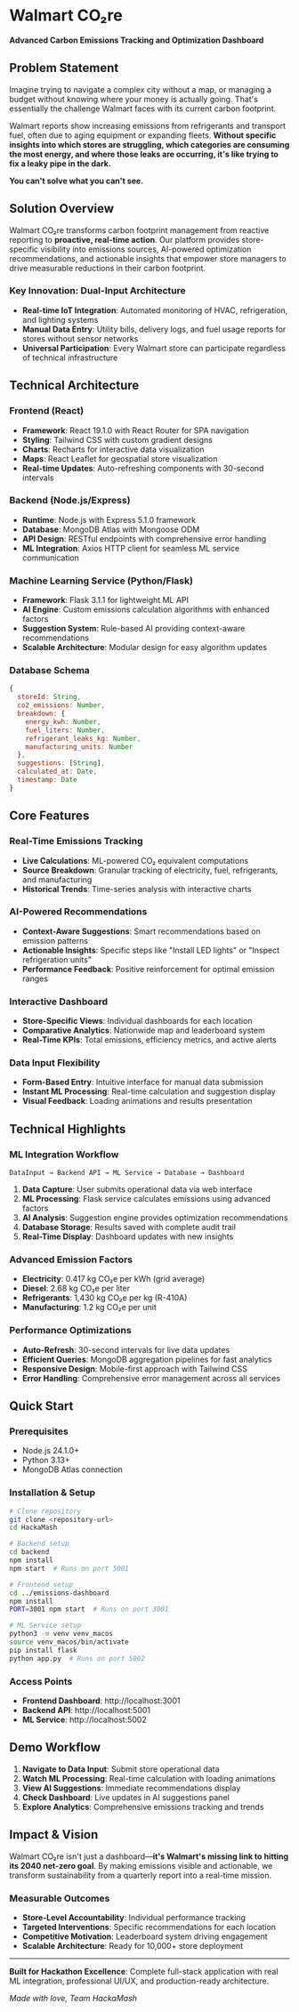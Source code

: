 # Walmart CO₂re
**Advanced Carbon Emissions Tracking and Optimization Dashboard**

## Problem Statement

Imagine trying to navigate a complex city without a map, or managing a budget without knowing where your money is actually going. That's essentially the challenge Walmart faces with its current carbon footprint. 

Walmart reports show increasing emissions from refrigerants and transport fuel, often due to aging equipment or expanding fleets. **Without specific insights into which stores are struggling, which categories are consuming the most energy, and where those leaks are occurring, it's like trying to fix a leaky pipe in the dark.**

**You can't solve what you can't see.**

## Solution Overview

Walmart CO₂re transforms carbon footprint management from reactive reporting to **proactive, real-time action**. Our platform provides store-specific visibility into emissions sources, AI-powered optimization recommendations, and actionable insights that empower store managers to drive measurable reductions in their carbon footprint.

### Key Innovation: Dual-Input Architecture
- **Real-time IoT Integration**: Automated monitoring of HVAC, refrigeration, and lighting systems
- **Manual Data Entry**: Utility bills, delivery logs, and fuel usage reports for stores without sensor networks
- **Universal Participation**: Every Walmart store can participate regardless of technical infrastructure

## Technical Architecture

### Frontend (React)
- **Framework**: React 19.1.0 with React Router for SPA navigation
- **Styling**: Tailwind CSS with custom gradient designs
- **Charts**: Recharts for interactive data visualization
- **Maps**: React Leaflet for geospatial store visualization
- **Real-time Updates**: Auto-refreshing components with 30-second intervals

### Backend (Node.js/Express)
- **Runtime**: Node.js with Express 5.1.0 framework
- **Database**: MongoDB Atlas with Mongoose ODM
- **API Design**: RESTful endpoints with comprehensive error handling
- **ML Integration**: Axios HTTP client for seamless ML service communication

### Machine Learning Service (Python/Flask)
- **Framework**: Flask 3.1.1 for lightweight ML API
- **AI Engine**: Custom emissions calculation algorithms with enhanced factors
- **Suggestion System**: Rule-based AI providing context-aware recommendations
- **Scalable Architecture**: Modular design for easy algorithm updates

### Database Schema
```javascript
{
  storeId: String,
  co2_emissions: Number,
  breakdown: {
    energy_kwh: Number,
    fuel_liters: Number,
    refrigerant_leaks_kg: Number,
    manufacturing_units: Number
  },
  suggestions: [String],
  calculated_at: Date,
  timestamp: Date
}
```

## Core Features

### Real-Time Emissions Tracking
- **Live Calculations**: ML-powered CO₂ equivalent computations
- **Source Breakdown**: Granular tracking of electricity, fuel, refrigerants, and manufacturing
- **Historical Trends**: Time-series analysis with interactive charts

### AI-Powered Recommendations
- **Context-Aware Suggestions**: Smart recommendations based on emission patterns
- **Actionable Insights**: Specific steps like "Install LED lights" or "Inspect refrigeration units"
- **Performance Feedback**: Positive reinforcement for optimal emission ranges

### Interactive Dashboard
- **Store-Specific Views**: Individual dashboards for each location
- **Comparative Analytics**: Nationwide map and leaderboard system
- **Real-Time KPIs**: Total emissions, efficiency metrics, and active alerts

### Data Input Flexibility
- **Form-Based Entry**: Intuitive interface for manual data submission
- **Instant ML Processing**: Real-time calculation and suggestion display
- **Visual Feedback**: Loading animations and results presentation

## Technical Highlights

### ML Integration Workflow
```
DataInput → Backend API → ML Service → Database → Dashboard
```

1. **Data Capture**: User submits operational data via web interface
2. **ML Processing**: Flask service calculates emissions using advanced factors
3. **AI Analysis**: Suggestion engine provides optimization recommendations
4. **Database Storage**: Results saved with complete audit trail
5. **Real-Time Display**: Dashboard updates with new insights

### Advanced Emission Factors
- **Electricity**: 0.417 kg CO₂e per kWh (grid average)
- **Diesel**: 2.68 kg CO₂e per liter
- **Refrigerants**: 1,430 kg CO₂e per kg (R-410A)
- **Manufacturing**: 1.2 kg CO₂e per unit

### Performance Optimizations
- **Auto-Refresh**: 30-second intervals for live data updates
- **Efficient Queries**: MongoDB aggregation pipelines for fast analytics
- **Responsive Design**: Mobile-first approach with Tailwind CSS
- **Error Handling**: Comprehensive error management across all services

## Quick Start

### Prerequisites
- Node.js 24.1.0+
- Python 3.13+
- MongoDB Atlas connection

### Installation & Setup
```bash
# Clone repository
git clone <repository-url>
cd HackaMash

# Backend setup
cd backend
npm install
npm start  # Runs on port 5001

# Frontend setup
cd ../emissions-dashboard
npm install
PORT=3001 npm start  # Runs on port 3001

# ML Service setup
python3 -m venv venv_macos
source venv_macos/bin/activate
pip install flask
python app.py  # Runs on port 5002
```

### Access Points
- **Frontend Dashboard**: http://localhost:3001
- **Backend API**: http://localhost:5001
- **ML Service**: http://localhost:5002

## Demo Workflow

1. **Navigate to Data Input**: Submit store operational data
2. **Watch ML Processing**: Real-time calculation with loading animations
3. **View AI Suggestions**: Immediate recommendations display
4. **Check Dashboard**: Live updates in AI suggestions panel
5. **Explore Analytics**: Comprehensive emissions tracking and trends

## Impact & Vision

Walmart CO₂re isn't just a dashboard—**it's Walmart's missing link to hitting its 2040 net-zero goal**. By making emissions visible and actionable, we transform sustainability from a quarterly report into a real-time mission.

### Measurable Outcomes
- **Store-Level Accountability**: Individual performance tracking
- **Targeted Interventions**: Specific recommendations for each location
- **Competitive Motivation**: Leaderboard system driving engagement
- **Scalable Architecture**: Ready for 10,000+ store deployment

---

**Built for Hackathon Excellence**: Complete full-stack application with real ML integration, professional UI/UX, and production-ready architecture.

*Made with love, Team HackaMash*